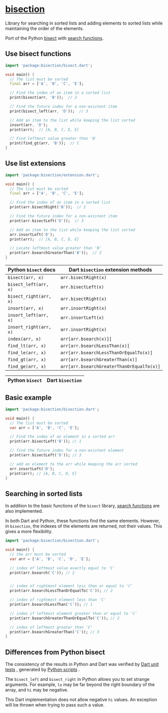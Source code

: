 # [bisection](https://github.com/rtmigo/bisection_dart)

Library for searching in sorted lists and adding elements to sorted lists while
maintaining the order of the elements.

Port of the Python [bisect](https://docs.python.org/3/library/bisect.html) with
[search functions](https://docs.python.org/3/library/bisect.html#searching-sorted-lists).

## Use bisect functions

```dart
import 'package:bisection/bisect.dart';

void main() {
  // The list must be sorted
  final arr = ['A', 'B', 'C', 'E'];

  // Find the index of an item in a sorted list
  print(bisect(arr, 'B'));  // 2

  // Find the future index for a non-existent item
  print(bisect_left(arr, 'D'));  // 3

  // Add an item to the list while keeping the list sorted
  insort(arr, 'D');
  print(arr);  // [A, B, C, D, E]

  // Find leftmost value greater than 'B'
  print(find_gt(arr, 'B'));  // C
}
```

## Use list extensions

```dart
import 'package:bisection/extension.dart';

void main() {
  // The list must be sorted
  final arr = ['A', 'B', 'C', 'E'];

  // Find the index of an item in a sorted list
  print(arr.bisectRight('B'));  // 2

  // Find the future index for a non-existent item
  print(arr.bisectLeft('D'));  // 3

  // Add an item to the list while keeping the list sorted
  arr.insortLeft('D');
  print(arr);  // [A, B, C, D, E]

  // Locate leftmost value greater than 'B'
  print(arr.bsearchGreaterThan('B'));  // 2
}
```

Python `bisect` docs   | Dart `bisection` extension methods
-----------------------|--------------------------------------
`bisect(arr, x)`       | `arr.bisectRight(x)`
`bisect_left(arr, x)`  | `arr.bisectLeft(x)`
`bisect_right(arr, x)` | `arr.bisectRight(x)`
`insort(arr, x)`       | `arr.insortRight(x)`
`insort_left(arr, x)`  | `arr.insortLeft(x)`
`insort_right(arr, x)` | `arr.insortRight(x)`
`index(arr, x)`        | `arr[arr.bsearch(x)]]`
`find_lt(arr, x)`      | `arr[arr.bsearchLessThan(x)]`
`find_le(arr, x)`      | `arr[arr.bsearchLessThanOrEqualTo(x)]`
`find_gt(arr, x)`      | `arr[arr.bsearchGreaterThan(x)]`
`find_ge(arr, x)`      | `arr[arr.bsearchGreaterThanOrEqualTo(x)]`





Python `bisect`         | Dart `bisection`
------------------------|--------------------------------------

## Basic example

```dart
import 'package:bisection/bisection.dart';

void main() {
  // The list must be sorted
  var arr = ['A', 'B', 'C', 'E'];

  // Find the index of an element in a sorted arr
  print(arr.bisectLeft('B')); // 1

  // find the future index for a non-existent element
  print(arr.bisectLeft('D')); // 3

  // add an element to the arr while keeping the arr sorted
  arr.insortLeft('D');
  print(arr); // [A, B, C, D, E]
}
```

## Searching in sorted lists

In addition to the basic functions of the `bisect` library,
[search functions](https://docs.python.org/3/library/bisect.html#searching-sorted-lists)
are also implemented.

In both Dart and Python, these functions find the same elements. However, in
`bisection`, the indexes of the elements are returned, not their values. This
gives a more flexibility.


```dart
import 'package:bisection/bisection.dart';

void main() {
  // the arr must be sorted
  var arr = ['A', 'B', 'C', 'D', 'E'];

  // index of leftmost value exactly equal to 'C'
  print(arr.bsearch('C')); // 2


  // index of rightmost element less than or equal to 'C'
  print(arr.bsearchLessThanOrEqualTo('C')); // 2

  // index of rightmost element less than 'C'
  print(arr.bsearchLessThan('C')); // 1

  // index if leftmost element greater than or equal to 'C'
  print(arr.bsearchGreaterThanOrEqualTo('C')); // 2

  // index of leftmost greater than 'C'
  print(arr.bsearchGreaterThan('C')); // 3
}
```

## Differences from Python bisect

The consistency of the results in Python and Dart was verified
by [Dart unit tests](https://github.com/rtmigo/bisection_dart/blob/staging/test/generated_v2_test.dart)
, generated
by [Python scripts](https://github.com/rtmigo/bisection_dart/blob/staging/test/generators/bisect_test_generator_v2.py)
.


The `bisect_left` and `bisect_right` in Python allows you to set strange
arguments. For example, `lo` may be far beyond the right boundary of the array,
and `hi` may be negative.

This Dart implementation does not allow negative `hi` values. An exception will be
thrown when trying to pass such a value.